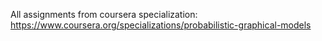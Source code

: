 All assignments from coursera specialization: https://www.coursera.org/specializations/probabilistic-graphical-models
